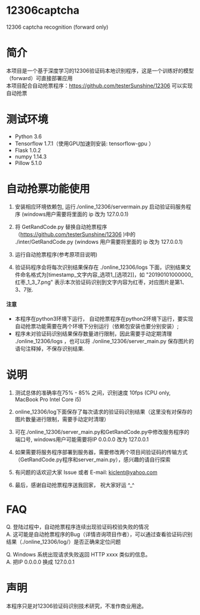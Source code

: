 # 12306captcha
12306 captcha recognition (forward only)

# 简介
本项目是一个基于深度学习的12306验证码本地识别程序，这是一个训练好的模型（forward）可直接部署应用
<BR>本项目配合自动抢票程序：https://github.com/testerSunshine/12306 可以实现自动抢票

# 测试环境
 - Python 3.6
 - Tensorflow 1.7.1（使用GPU加速则安装: tensorflow-gpu ）
 - Flask 1.0.2
 - numpy 1.14.3 
 - Pillow 5.1.0 

# 自动抢票功能使用
1. 安装相应环境依赖包, 运行./online_12306/servermain.py 启动验证码服务程序 (windows用户需要将里面的 ip 改为 127.0.0.1)

2. 将 GetRandCode.py 替换自动抢票程序（https://github.com/testerSunshine/12306 )中的 ./inter/GetRandCode.py  (windows 用户需要将里面的 ip 改为 127.0.0.1)

3. 运行自动抢票程序(参考原项目说明)

4. 验证码程序会将每次识别结果保存在 ./online_12306/logs 下面，识别结果文件命名格式为[timestamp_文字内容_选项1_[选项2]]，如 "20190101000000_红枣_1_3_7.png" 表示本次验证码识别到文字内容为红枣，对应图片是第1、3、7张.

#### 注意
 - 本程序在python3环境下运行， 自动抢票程序在python2环境下运行，要实现自动抢票功能需要在两个环境下分别运行（依赖包安装也要分别安装）;
 - 程序未对验证码识别结果保存数量进行限制，因此需要手动定期清理 ./online_12306/logs ，也可以将 ./online_12306/server_main.py 保存图片的语句注释掉，不保存识别结果.


# 说明
1. 测试总体的准确率在75% - 85% 之间，识别速度 10fps (CPU only, MacBook Pro Intel Core i5)

2. online_12306/log下面保存了每次请求的验证码识别结果（这里没有对保存的图片数量进行限制，需要手动定时清理）

3. 可在./online_12306/server_main.py和GetRandCode.py中修改服务程序的端口号, windows用户可能需要将IP 0.0.0.0 改为 127.0.0.1

4. 如果需要将服务程序部署到服务器，需要修改两个项目间验证码的传输方式（GetRandCode.py程序和server_main.py），感兴趣的请自行探索

5. 有问题的话欢迎大家 Issue 或者 E-mail: kiclent@yahoo.com

6. 最后，感谢自动抢票程序送我回家， 祝大家好运 ^_^

# FAQ
Q. 登陆过程中，自动抢票程序连续出现验证码校验失败的情况
<BR>A. 这可能是自动抢票程序的Bug（详情咨询项目作者），可以通过查看验证码识别结果（./online_12306/log/）是否正确来定位问题

Q. Windows 系统出现请求失败返回 HTTP xxxx 类似的信息。
<BR>A. 把IP 0.0.0.0 换成 127.0.0.1
 
# 声明
本程序只是对12306验证码识别技术研究，不准作商业用途。
